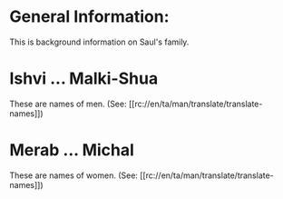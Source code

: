 # General Information:

This is background information on Saul's family.

# Ishvi ... Malki-Shua

These are names of men. (See: [[rc://en/ta/man/translate/translate-names]])

# Merab ... Michal

These are names of women. (See: [[rc://en/ta/man/translate/translate-names]])


